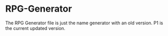 # RPG-Generator
The RPG Generator file is just the name generator with an old version. P1 is the current updated version.
